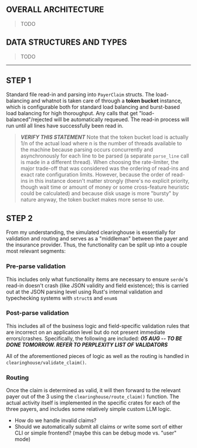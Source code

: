 ## OVERALL ARCHITECTURE
> TODO

## DATA STRUCTURES AND TYPES
> TODO
---

## STEP 1
Standard file read-in and parsing into `PayerClaim` structs.
The load-balancing and whatnot is taken care of through a **token bucket** instance, which is configurable both for standard load balancing and burst-based load balancing for high thoroughput. Any calls that get "load-balanced"/rejected will be automatically requeued. The read-in process will run until all lines have successfully been read in.
> **_VERIFY THIS STATEMENT_** Note that the token bucket load is actually 1/n of the actual load where n is the number of threads available to the machine because parsing occurs concurrently and asynchronously for each line to be parsed (a separate `parse_line` call is made in a different thread).
When choosing the rate-limiter, the major trade-off that was considered was the ordering of read-ins and exact rate configuration limits. However, because the order of read-ins in this instance doesn't matter strongly (there's no explicit priority, though wait time or amount of money or some cross-feature heuristic could be calculated) and because disk usage is more "bursty" by nature anyway, the token bucket makes more sense to use.

## STEP 2
From my understanding, the simulated clearinghouse is essentially for validation and routing and serves as a "middleman" between the payer and the insurance provider. Thus, the functionality can be split up into a couple most relevant segments:

### Pre-parse validation
This includes only what functionality items are necessary to ensure `serde`'s read-in doesn't crash (like JSON validity and field existence); this is carried out at the JSON parsing level using Rust's internal validation and typechecking systems with `struct`s and `enum`s

### Post-parse validation
This includes all of the business logic and field-specific validation rules that are incorrect on an application level but do not present immediate errors/crashes. Specifically, the following are included:
**_05 AUG -- TO BE DONE TOMORROW. REFER TO PERPLEXITY LIST OF VALIDATORS_**

All of the aforementioned pieces of logic as well as the routing is handled in `clearinghouse/validate_claim()`.

### Routing
Once the claim is determined as valid, it will then forward to the relevant payer out of the 3 using the `clearinghouse/route_claim()` function. The actual activity itself is implemented in the specific crates for each of the three payers, and includes some relatively simple custom LLM logic.

- How do we handle invalid claims?
- Should we automatically submit all claims or write some sort of either CLI or simple frontend? (maybe this can be debug mode vs. "user" mode)
 